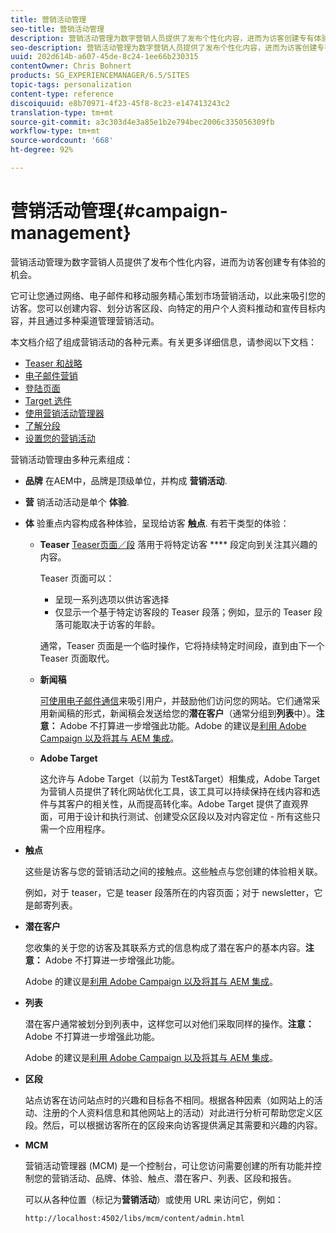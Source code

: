```yaml
---
title: 营销活动管理
seo-title: 营销活动管理
description: 营销活动管理为数字营销人员提供了发布个性化内容，进而为访客创建专有体验的机会。它可让您通过网络、电子邮件和移动服务精心策划市场营销活动，以此来吸引您的访客。
seo-description: 营销活动管理为数字营销人员提供了发布个性化内容，进而为访客创建专有体验的机会。它可让您通过网络、电子邮件和移动服务精心策划市场营销活动，以此来吸引您的访客。
uuid: 202d614b-a607-45de-8c24-1ee66b230315
contentOwner: Chris Bohnert
products: SG_EXPERIENCEMANAGER/6.5/SITES
topic-tags: personalization
content-type: reference
discoiquuid: e8b70971-4f23-45f8-8c23-e147413243c2
translation-type: tm+mt
source-git-commit: a3c303d4e3a85e1b2e794bec2006c335056309fb
workflow-type: tm+mt
source-wordcount: '668'
ht-degree: 92%

---
```



# 营销活动管理{#campaign-management}

营销活动管理为数字营销人员提供了发布个性化内容，进而为访客创建专有体验的机会。

它可让您通过网络、电子邮件和移动服务精心策划市场营销活动，以此来吸引您的访客。您可以创建内容、划分访客区段、向特定的用户个人资料推动和宣传目标内容，并且通过多种渠道管理营销活动。

本文档介绍了组成营销活动的各种元素。有关更多详细信息，请参阅以下文档：

* [Teaser 和战略](/help/sites-classic-ui-authoring/classic-personalization-campaigns-teasers-strategy.md)
* [电子邮件营销](/help/sites-classic-ui-authoring/classic-personalization-campaigns-email.md)
* [登陆页面](/help/sites-classic-ui-authoring/classic-personalization-campaigns-landingpage.md)
* [Target 选件](/help/sites-classic-ui-authoring/classic-personalization-campaigns-target-offers.md)
* [使用营销活动管理器](/help/sites-classic-ui-authoring/classic-personalization-campaigns-mktg-manager.md)
* [了解分段](/help/sites-classic-ui-authoring/classic-personalization-campaigns-segmentation.md)
* [设置您的营销活动](/help/sites-classic-ui-authoring/classic-personalization-campaigns-setting-up-your.md)

营销活动管理由多种元素组成：

* **品牌**
在AEM中，品牌是顶级单位，并构成 
**营销活动**.

* **营**
销活动活动是单个 
**体验**.

* **体**
验重点内容构成各种体验，呈现给访客 
**触点**. 有若干类型的体验：

   * **Teaser**
      [Teaser页面／段](#teasers) 落用于将特定访客 **** 段定向到关注其兴趣的内容。

      Teaser 页面可以：

      * 呈现一系列选项以供访客选择
      * 仅显示一个基于特定访客段的 Teaser 段落；例如，显示的 Teaser 段落可能取决于访客的年龄。

      通常，Teaser 页面是一个临时操作，它将持续特定时间段，直到由下一个 Teaser 页面取代。

   * **新闻稿**

      [可使用电子邮件通信](#emailmarketing)来吸引用户，并鼓励他们访问您的网站。它们通常采用新闻稿的形式，新闻稿会发送给您的&#x200B;**潜在客户**（通常分组到&#x200B;**列表**&#x200B;中）。**注意：** Adobe 不打算进一步增强此功能。Adobe 的建议是[利用 Adobe Campaign 以及将其与 AEM 集成](/help/sites-administering/campaign.md)。

   * **Adobe Target**

      这允许与 Adobe Target（以前为 Test&amp;Target）相集成，Adobe Target 为营销人员提供了转化网站优化工具，该工具可以持续保持在线内容和选件与其客户的相关性，从而提高转化率。Adobe Target 提供了直观界面，可用于设计和执行测试、创建受众区段以及对内容定位 - 所有这些只需一个应用程序。


* **触点**

   这些是访客与您的营销活动之间的接触点。这些触点与您创建的体验相关联。

   例如，对于 teaser，它是 teaser 段落所在的内容页面；对于 newsletter，它是邮寄列表。

* **潜在客户**

   您收集的关于您的访客及其联系方式的信息构成了潜在客户的基本内容。**注意：** Adobe 不打算进一步增强此功能。

   Adobe 的建议是[利用 Adobe Campaign 以及将其与 AEM 集成](/help/sites-administering/campaign.md)。

* **列表**

   潜在客户通常被划分到列表中，这样您可以对他们采取同样的操作。**注意：** Adobe 不打算进一步增强此功能。

   Adobe 的建议是[利用 Adobe Campaign 以及将其与 AEM 集成](/help/sites-administering/campaign.md)。

* **区段**

   站点访客在访问站点时的兴趣和目标各不相同。根据各种因素（如网站上的活动、注册的个人资料信息和其他网站上的活动）对此进行分析可帮助您定义区段。然后，可以根据访客所在的区段来向访客提供满足其需要和兴趣的内容。

* **MCM**

   营销活动管理器 (MCM) 是一个控制台，可让您访问需要创建的所有功能并控制您的营销活动、品牌、体验、触点、潜在客户、列表、区段和报告。

   可以从各种位置（标记为&#x200B;**营销活动**）或使用 URL 来访问它，例如：

   `http://localhost:4502/libs/mcm/content/admin.html`


